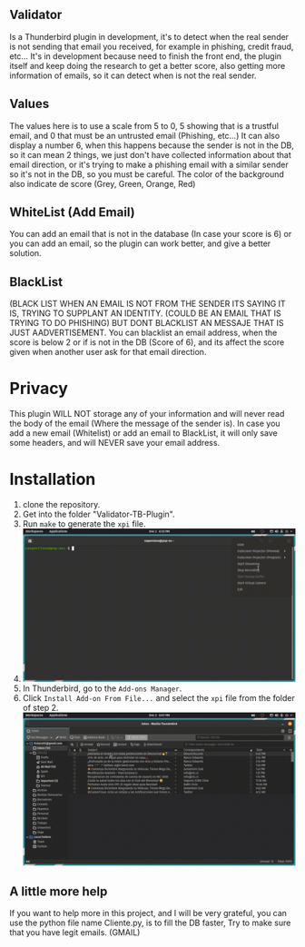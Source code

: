 ## Validator

Is a Thunderbird plugin in development, it's to detect when the real sender is not sending that email you received, for example in phishing, credit fraud, etc… It's in development because need to finish the front end, the plugin itself and keep doing the research to get a better score, also getting more information of emails, so it can detect when is not the real sender.

## Values
The values here is to use a scale from 5 to 0, 5 showing that is a trustful email, and 0 that must be an untrusted email (Phishing, etc...)
It can also display a number 6, when this happens because the sender is not in the DB, so it can mean 2 things, we just don't have collected information about that email direction, or it's trying to make a phishing email with a similar sender so it's not in the DB, so you must be careful.
The color of the background also indicate de score (Grey, Green, Orange, Red)

## WhiteList (Add Email)
You can add an email that is not in the database (In case your score is 6) or you can add an email, so the plugin can work better, and give a better solution.

## BlackList
(BLACK LIST WHEN AN EMAIL IS NOT FROM THE SENDER ITS SAYING IT IS,  TRYING TO SUPPLANT AN IDENTITY. (COULD BE AN EMAIL THAT IS TRYING TO DO PHISHING) BUT DONT BLACKLIST AN MESSAJE THAT IS JUST AADVERTISEMENT.
You can blacklist an email address, when the score is below 2 or if is not in the DB (Score of 6), and its affect the score given when another user ask for that email direction. 

# Privacy
This plugin WILL NOT storage any of your information and will never read the body of the email (Where the message of the sender is).
In case you add a new email (Whitelist) or add an email to BlackList, it will only save some headers, and will NEVER save your email address.
# Installation

1. clone the repository.
2. Get into the folder "Validator-TB-Plugin".
3. Run `make` to generate the `xpi` file.
4. ![XPI](https://github.com/CasperClous/Validator-TB-Plugin/blob/main/XPI.gif)
5. In Thunderbird, go to the `Add-ons Manager`.
6. Click `Install Add-on From File...` and select the `xpi` file from the folder of step 2.
![INSTALL](https://github.com/CasperClous/Validator-TB-Plugin/blob/main/Install.gif)

## A little more help
If you want to help more in this project, and I will be very grateful, you can use the python file name Cliente.py, is to fill the DB faster, Try to make sure that you have legit emails. (GMAIL)
